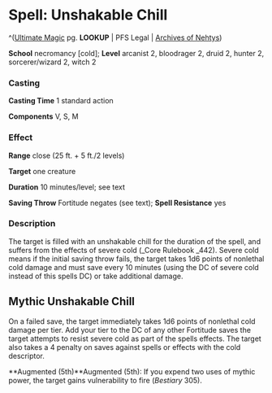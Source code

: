 # Spell: Unshakable Chill

^([Ultimate Magic][ss-unshakable-chill] pg. **LOOKUP** | PFS Legal | [Archives of Nehtys][sn-unshakable-chill])

**School** necromancy [cold]; **Level** arcanist 2, bloodrager 2, druid 2, hunter 2, sorcerer/wizard 2, witch 2

### Casting

**Casting Time** 1 standard action  

**Components** V, S, M

### Effect

**Range** close (25 ft. + 5 ft./2 levels)  

**Target** one creature  

**Duration** 10 minutes/level; see text  

**Saving Throw** Fortitude negates (see text); **Spell Resistance** yes

### Description

The target is filled with an unshakable chill for the duration of the spell, and suffers from the effects of severe cold (_Core Rulebook _442). Severe cold means if the initial saving throw fails, the target takes 1d6 points of nonlethal cold damage and must save every 10 minutes (using the DC of severe cold instead of this spells DC) or take additional damage.

## Mythic Unshakable Chill

On a failed save, the target immediately takes 1d6 points of nonlethal cold damage per tier. Add your tier to the DC of any other Fortitude saves the target attempts to resist severe cold as part of the spells effects. The target also takes a 4 penalty on saves against spells or effects with the cold descriptor.   

**Augmented (5th)**Augmented (5th): If you expend two uses of mythic power, the target gains vulnerability to fire (_Bestiary_ 305).

[ss-unshakable-chill]: http://paizo.com/pathfinderRPG/v57
[sn-unshakable-chill]: http://www.archivesofnethys.com/SpellDisplay.aspx?ItemName=Unshakable%20Chill